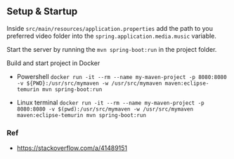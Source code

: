 


## Setup & Startup

Inside `src/main/resources/application.properties` add the path to you preferred video folder into the `spring.application.media.music` variable.

Start the server by running the `mvn spring-boot:run` in the project folder.

Build and start project in Docker 

- Powershell `docker run -it --rm --name my-maven-project -p 8080:8080 -v ${PWD}:/usr/src/mymaven -w /usr/src/mymaven maven:eclipse-temurin mvn spring-boot:run`

- Linux terminal `docker run -it --rm --name my-maven-project -p 8080:8080 -v $(pwd):/usr/src/mymaven -w /usr/src/mymaven maven:eclipse-temurin mvn spring-boot:run`





### Ref

- https://stackoverflow.com/a/41489151

